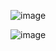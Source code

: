 ![image](https://github.com/user-attachments/assets/c26977f8-98db-4cf9-9ace-77b8faf9fd22)

![image](https://github.com/user-attachments/assets/4ad851bb-260e-4299-a3cf-22d2b4639b4b)

